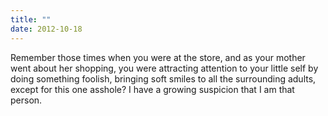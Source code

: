 ```yaml
---
title: ""
date: 2012-10-18
---
```

Remember those times when you were at the store, and as your mother went about her shopping, you were attracting attention to your little self by doing something foolish, bringing soft smiles to all the surrounding adults, except for this one asshole? I have a growing suspicion that I am that person.